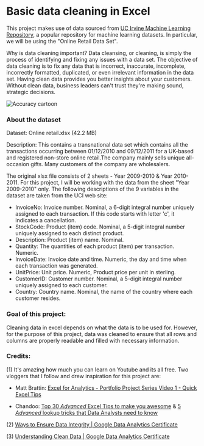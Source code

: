 # Basic data cleaning in Excel

This project makes use of data sourced from [UC Irvine Machine Learning Repository](https://archive.ics.uci.edu/ml/datasets/online+retail), a popular repository for machine learning datasets. In particular, we will be using the "Online Retail Data Set". 

Why is data cleaning important? Data cleansing, or cleaning, is simply the process of identifying and fixing any issues with a data set. The objective of data cleaning is to fix any data that is incorrect, inaccurate, incomplete, incorrectly formatted, duplicated, or even irrelevant information in the data set. Having clean data provides you better insights about your customers. Without clean data, business leaders can't trust they're making sound, strategic decisions.

![Accuracy cartoon](https://user-images.githubusercontent.com/88034960/149796217-54e66cc0-78d6-4044-a928-7240fd84782e.png)

### About the dataset

Dataset: Online retail.xlsx (42.2 MB)

Description: This contains a transnational data set which contains all the transactions occurring between 01/12/2010 and 09/12/2011 for a UK-based and registered non-store online retail.The company mainly sells unique all-occasion gifts. Many customers of the company are wholesalers.

The original xlsx file consists of 2 sheets - Year 2009-2010 & Year 2010-2011. For this project, I will be working with the data from the sheet "Year 2009-2010" only.
The following descriptions of the 9 variables in the dataset are taken from the UCI web site:

* InvoiceNo: Invoice number. Nominal, a 6-digit integral number uniquely assigned to each transaction. If this code starts with letter 'c', it indicates a cancellation.
* StockCode: Product (item) code. Nominal, a 5-digit integral number uniquely assigned to each distinct product.
* Description: Product (item) name. Nominal.
* Quantity: The quantities of each product (item) per transaction. Numeric.
* InvoiceDate: Invoice date and time. Numeric, the day and time when each transaction was generated.
* UnitPrice: Unit price. Numeric, Product price per unit in sterling.
* CustomerID: Customer number. Nominal, a 5-digit integral number uniquely assigned to each customer.
* Country: Country name. Nominal, the name of the country where each customer resides.

### Goal of this project:
Cleaning data in excel depends on what the data is to be used for. However, for the purpose of this project, data was cleaned to ensure that all rows and columns are properly readable and filled with necessary information.


### Credits: 

(1) It's amazing how much you can learn on Youtube and its all free. Two vloggers that I follow and drew inspiration for this project are:

 - Matt Brattin: [Excel for Analytics - Portfolio Project Series Video 1 - Quick Excel Tips](https://www.youtube.com/watch?v=45_yTM1HfTc&list=PL_WHfGYyPRuOWqablvZAw3iJHUoIGk7F3&index=1)

 - Chandoo: [Top 30 *Advanced* Excel Tips to make you awesome](https://www.youtube.com/watch?v=m2C_-6PW6WE) & [5 *Advanced* lookup tricks that Data Analysts need to know](https://www.youtube.com/watch?v=240fbiyFFKI)
 
 (2) [Ways to Ensure Data Integrity | Google Data Analytics Certificate](https://www.youtube.com/watch?v=9qCfJv-zoyE)
 
 (3) [Understanding Clean Data | Google Data Analytics Certificate](https://www.youtube.com/watch?v=kCP-H8VRDCw)

